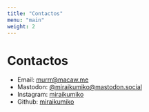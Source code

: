 ```yaml
---
title: "Contactos"
menu: "main"
weight: 2
---
```


# Contactos

* Email: [murrr@macaw.me](mailto:murrr@macaw.me)
* Mastodon: [@miraikumiko@mastodon.social](https://mastodon.social/@miraikumiko)
* Instagram: [miraikumiko](https://www.instagram.com/miraikumiko)
* Github: [miraikumiko](https://github.com/miraikumiko)
